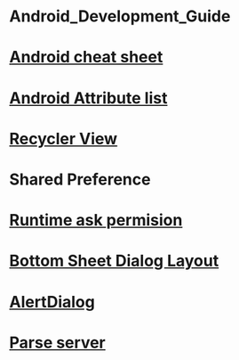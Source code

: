 # Android_Development_Guide


# [Android cheat sheet](https://github.com/nazmos-sakib/Android_Development_Guide/wiki/Android-Cheat-Sheet)
# [Android Attribute list](https://github.com/nazmos-sakib/Android_Development_Guide/wiki/List-of-Attributes)
# [Recycler View](https://github.com/nazmos-sakib/Android_Development_Guide/wiki/RecyclerView)
# Shared Preference
# [Runtime ask permision](https://github.com/nazmos-sakib/Android_Development_Guide/wiki/Runtime-ask-permision)
# [Bottom Sheet Dialog Layout](https://github.com/nazmos-sakib/Android_Development_Guide/wiki/Bottom-Sheet-Dialog-Layout)
# []()
# [AlertDialog](https://github.com/nazmos-sakib/Android_Development_Guide/wiki/AlertDialog)
# [Parse server](https://github.com/nazmos-sakib/Parse-Server-starter/blob/main/README.md)

